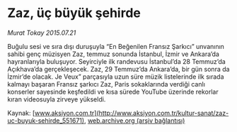 # Zaz, üç büyük şehirde

*Murat Tokay 2015.07.21*

<div class="pNewsDetailMainContent" itemprop="articleBody">
 <p>
  Buğulu sesi ve sıra dışı duruşuyla “En Beğenilen Fransız Şarkıcı” unvanının sahibi genç müzisyen Zaz, temmuz sonunda İstanbul, İzmir ve Ankara’da hayranlarıyla buluşuyor. Seyirciyle ilk randevusu İstanbul’da 28 Temmuz’da Açıkhava’da gerçekleşecek. Zaz, 29 Temmuz’da Ankara’da, bir gün sonra da İzmir’de olacak. Je Veux” parçasıyla uzun süre müzik listelerinde ilk sırada kalmayı başaran Fransız şarkıcı Zaz, Paris sokaklarında verdiği canlı konserler sayesinde keşfedildi ve kısa sürede YouTube üzerinde rekorlar kıran videosuyla zirveye yükseldi.
 </p>
</div>


Kaynak: [www.aksiyon.com.tr](http://www.aksiyon.com.tr/kultur-sanat/zaz-uc-buyuk-sehirde_551671), [web.archive.org (arşiv bağlantısı)](http://web.archive.org/web/20150803070825/http://www.aksiyon.com.tr/kultur-sanat/zaz-uc-buyuk-sehirde_551671)
